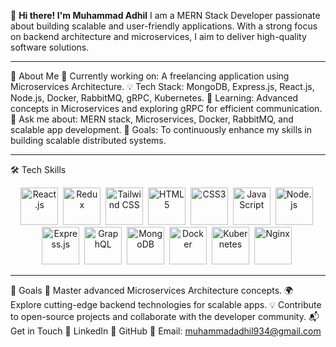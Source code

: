 👋 ****Hi there! I'm Muhammad Adhil****
I am a MERN Stack Developer passionate about building scalable and user-friendly applications. With a strong focus on backend architecture and microservices, I aim to deliver high-quality software solutions.


---


🚀 About Me
🔭 Currently working on: A freelancing application using Microservices Architecture.
💡 Tech Stack: MongoDB, Express.js, React.js, Node.js, Docker, RabbitMQ, gRPC, Kubernetes.
🌱 Learning: Advanced concepts in Microservices and exploring gRPC for efficient communication.
💬 Ask me about: MERN stack, Microservices, Docker, RabbitMQ, and scalable app development.
🎯 Goals: To continuously enhance my skills in building scalable distributed systems.

---



🛠️ Tech Skills
<div align="center"> <img src="https://cdn.jsdelivr.net/gh/devicons/devicon/icons/react/react-original-wordmark.svg" title="React.js" alt="React.js" width="60" height="60"/>&nbsp; <img src="https://cdn.jsdelivr.net/gh/devicons/devicon/icons/redux/redux-original.svg" title="Redux" alt="Redux" width="60" height="60"/>&nbsp; <img src="https://cdn.jsdelivr.net/gh/devicons/devicon/icons/tailwindcss/tailwindcss-plain.svg" title="Tailwind CSS" alt="Tailwind CSS" width="60" height="60"/>&nbsp; <img src="https://cdn.jsdelivr.net/gh/devicons/devicon/icons/html5/html5-original.svg" title="HTML5" alt="HTML5" width="60" height="60"/>&nbsp; <img src="https://cdn.jsdelivr.net/gh/devicons/devicon/icons/css3/css3-original.svg" title="CSS3" alt="CSS3" width="60" height="60"/>&nbsp; <img src="https://cdn.jsdelivr.net/gh/devicons/devicon/icons/javascript/javascript-original.svg" title="JavaScript" alt="JavaScript" width="60" height="60"/>&nbsp; <img src="https://cdn.jsdelivr.net/gh/devicons/devicon/icons/nodejs/nodejs-original-wordmark.svg" title="Node.js" alt="Node.js" width="60" height="60"/>&nbsp; <img src="https://cdn.jsdelivr.net/gh/devicons/devicon/icons/express/express-original-wordmark.svg" title="Express.js" alt="Express.js" width="60" height="60"/>&nbsp; <img src="https://cdn.jsdelivr.net/gh/devicons/devicon/icons/graphql/graphql-plain-wordmark.svg" title="GraphQL" alt="GraphQL" width="60" height="60"/>&nbsp; <img src="https://cdn.jsdelivr.net/gh/devicons/devicon/icons/mongodb/mongodb-original-wordmark.svg" title="MongoDB" alt="MongoDB" width="60" height="60"/>&nbsp; <img src="https://cdn.jsdelivr.net/gh/devicons/devicon/icons/docker/docker-original-wordmark.svg" title="Docker" alt="Docker" width="60" height="60"/>&nbsp; <img src="https://cdn.jsdelivr.net/gh/devicons/devicon/icons/kubernetes/kubernetes-plain-wordmark.svg" title="Kubernetes" alt="Kubernetes" width="60" height="60"/>&nbsp; <img src="https://cdn.jsdelivr.net/gh/devicons/devicon/icons/nginx/nginx-original.svg" title="Nginx" alt="Nginx" width="60" height="60"/>&nbsp; </div>


---



🎯 Goals
🚀 Master advanced Microservices Architecture concepts.
🌍 Explore cutting-edge backend technologies for scalable apps.
💡 Contribute to open-source projects and collaborate with the developer community.
📬 Get in Touch
💼 LinkedIn
🐙 GitHub
📧 Email: muhammadadhil934@gmail.com
